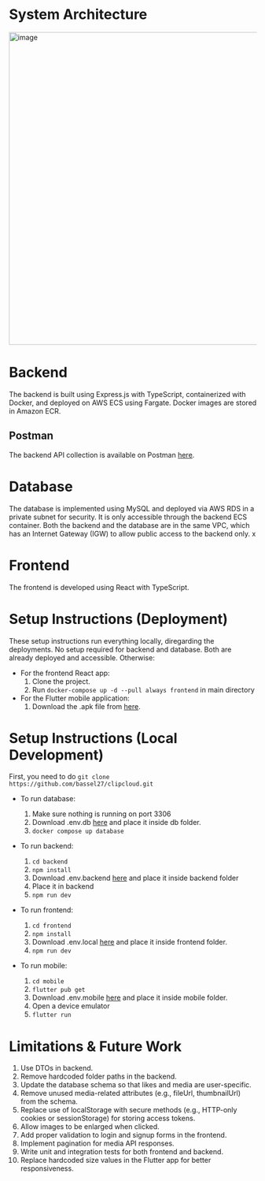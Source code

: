 # System Architecture
<img width="955" height="635" alt="image" src="https://github.com/user-attachments/assets/d20f5fab-a254-42fe-ac80-563048ac7294" />

# Backend

The backend is built using Express.js with TypeScript, containerized with Docker, and deployed on AWS ECS using Fargate. Docker images are stored in Amazon ECR.

## Postman

The backend API collection is available on Postman [here](https://grad-project-9975.postman.co/workspace/Personal~aec82f60-08b4-4964-8861-0b9414f1b7c4/collection/44435924-1bb3ce08-54bf-4cf3-9bb0-1adac6b8afd9?action=share&source=copy-link&creator=44435924).

# Database

The database is implemented using MySQL and deployed via AWS RDS in a private subnet for security. It is only accessible through the backend ECS container. Both the backend and the database are in the same VPC, which has an Internet Gateway (IGW) to allow public access to the backend only.
x
# Frontend

The frontend is developed using React with TypeScript.

# Setup Instructions (Deployment)
These setup instructions run everything locally, diregarding the deployments. No setup required for backend and database. Both are already deployed and accessible. Otherwise:
- For the frontend React app:
  1. Clone the project.
  2. Run `docker-compose up -d --pull always frontend` in main directory
- For the Flutter mobile application:
  1. Download the .apk file from [here](https://drive.google.com/drive/folders/1yyi20oIRq53Mug5WAduRbgFvfKUt1Bvn?usp=sharing).
     
# Setup Instructions (Local Development)
First, you need to do `git clone https://github.com/bassel27/clipcloud.git`
- To run database:
  1.  Make sure nothing is running on port 3306
  2.  Download .env.db [here](https://drive.google.com/drive/folders/1yyi20oIRq53Mug5WAduRbgFvfKUt1Bvn?usp=sharing) and place it inside db folder.
  3.  `docker compose up database`
  
- To run backend:
  1. `cd backend`
  2. `npm install`
  3. Download .env.backend [here](https://drive.google.com/drive/folders/1yyi20oIRq53Mug5WAduRbgFvfKUt1Bvn?usp=sharing) and place it inside backend folder
  4. Place it in backend
  5. `npm run dev`
     
- To run frontend:
  1. `cd frontend`
  2. `npm install`
  3. Download .env.local [here](https://drive.google.com/drive/folders/1yyi20oIRq53Mug5WAduRbgFvfKUt1Bvn?usp=sharing) and place it inside frontend folder.
  4. `npm run dev`

- To run mobile:
  1. `cd mobile`
  2. `flutter pub get`
  3. Download .env.mobile [here](https://drive.google.com/drive/folders/1yyi20oIRq53Mug5WAduRbgFvfKUt1Bvn?usp=sharing) and place it inside mobile folder.
  4. Open a device emulator
  5. `flutter run`

# Limitations & Future Work
1.	Use DTOs in backend.
2.	Remove hardcoded folder paths in the backend.
3.	Update the database schema so that likes and media are user-specific.
4.	Remove unused media-related attributes (e.g., fileUrl, thumbnailUrl) from the schema.
5.	Replace use of localStorage with secure methods (e.g., HTTP-only cookies or sessionStorage) for storing access tokens.
6.	Allow images to be enlarged when clicked.
7.	Add proper validation to login and signup forms in the frontend.
8.	Implement pagination for media API responses.
9.	Write unit and integration tests for both frontend and backend.
10.	Replace hardcoded size values in the Flutter app for better responsiveness.
